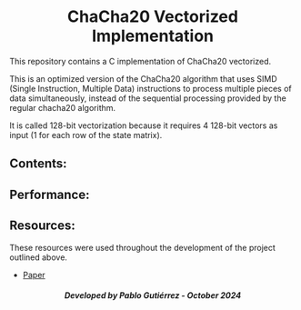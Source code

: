 <h1 align="center">ChaCha20 Vectorized Implementation</h1>


This repository contains a C implementation of ChaCha20 vectorized.

This is an optimized version of the ChaCha20 algorithm that uses SIMD (Single Instruction, Multiple Data) instructions to process multiple pieces of data simultaneously, instead of the sequential processing provided by the regular chacha20 algorithm.

It is called 128-bit vectorization because it requires 4 128-bit vectors as input (1 for each row of the state matrix).


<h2>Contents:</h2>




<h2>Performance:</h2>




<h2>Resources:</h2>

These resources were used throughout the development of the project outlined above.

- [Paper](https://eprint.iacr.org/2013/759.pdf)

<h5 align="center">Developed by Pablo Gutiérrez - October 2024</h5>
